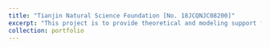 ```yaml
---
title: "Tianjin Natural Science Foundation [No. 18JCQNJC08200]"
excerpt: "This project is to provide theoretical and modeling support for energy-efficient and intensive design of assembled concrete houses in cold regions."
collection: portfolio
---
```

